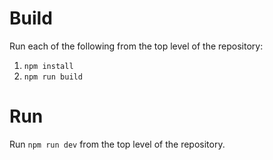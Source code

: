 # Build

Run each of the following from the top level of the repository:
1. `npm install`
2. `npm run build`

# Run

Run `npm run dev` from the top level of the repository.
